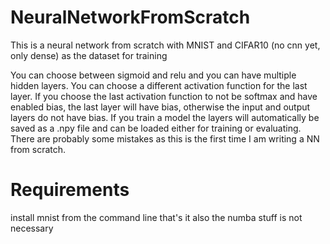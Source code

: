 # NeuralNetworkFromScratch
This is a neural network from scratch with MNIST and CIFAR10 (no cnn yet, only dense) as the dataset for training

You can choose between sigmoid and relu and you can have multiple hidden layers. You can choose a different activation function for the last layer.
If you choose the last activation function to not be softmax and have enabled bias, the last layer will have bias, otherwise the input and output layers do not have bias.
If you train a model the layers will automatically be saved as a .npy file and can be loaded either for training or evaluating.
There are probably some mistakes as this is the first time I am writing a NN from scratch.

# Requirements
install mnist from the command line that's it
also the numba stuff is not necessary
